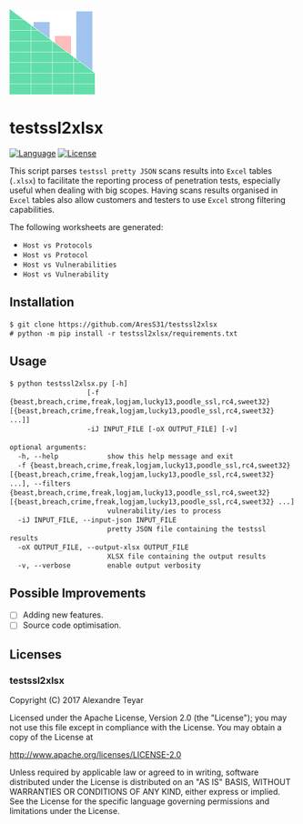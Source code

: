 ![testssl2xlsx](images/testssl2xlsx.png)
# testssl2xlsx
[![Language](https://img.shields.io/badge/Lang-Python-blue.svg)](https://www.python.org)
[![License](https://img.shields.io/badge/License-Apache%202.0-red.svg)](https://opensource.org/licenses/Apache-2.0)

This script parses `testssl pretty JSON` scans results into `Excel` tables (`.xlsx`) to facilitate the reporting process of penetration tests, especially useful when dealing with big scopes. Having scans results organised in `Excel` tables also allow customers and testers to use `Excel` strong filtering capabilities. 

The following worksheets are generated:
* `Host vs Protocols`
* `Host vs Protocol`
* `Host vs Vulnerabilities`
* `Host vs Vulnerability`

## Installation
    $ git clone https://github.com/AresS31/testssl2xlsx
    # python -m pip install -r testssl2xlsx/requirements.txt

## Usage
    $ python testssl2xlsx.py [-h]
                       [-f {beast,breach,crime,freak,logjam,lucky13,poodle_ssl,rc4,sweet32} [{beast,breach,crime,freak,logjam,lucky13,poodle_ssl,rc4,sweet32} ...]]
                       -iJ INPUT_FILE [-oX OUTPUT_FILE] [-v]

    optional arguments:
      -h, --help            show this help message and exit
      -f {beast,breach,crime,freak,logjam,lucky13,poodle_ssl,rc4,sweet32} [{beast,breach,crime,freak,logjam,lucky13,poodle_ssl,rc4,sweet32} ...], --filters {beast,breach,crime,freak,logjam,lucky13,poodle_ssl,rc4,sweet32} [{beast,breach,crime,freak,logjam,lucky13,poodle_ssl,rc4,sweet32} ...]
                            vulnerability/ies to process
      -iJ INPUT_FILE, --input-json INPUT_FILE
                            pretty JSON file containing the testssl results
      -oX OUTPUT_FILE, --output-xlsx OUTPUT_FILE
                            XLSX file containing the output results
      -v, --verbose         enable output verbosity

## Possible Improvements
- [ ] Adding new features.
- [ ] Source code optimisation.

## Licenses
### testssl2xlsx
Copyright (C) 2017 Alexandre Teyar

Licensed under the Apache License, Version 2.0 (the "License");
you may not use this file except in compliance with the License.
You may obtain a copy of the License at

  <http://www.apache.org/licenses/LICENSE-2.0>

Unless required by applicable law or agreed to in writing, software
distributed under the License is distributed on an "AS IS" BASIS,
WITHOUT WARRANTIES OR CONDITIONS OF ANY KIND, either express or implied.
See the License for the specific language governing permissions and
limitations under the License. 
